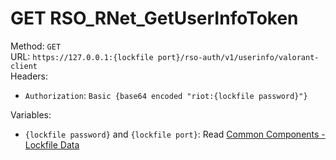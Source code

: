 <!-- This file is automatically generated! Do not edit it directly! See https://github.com/techchrism/valorant-api-docs/blob/trunk/contributing.md for more information. -->

# GET RSO_RNet_GetUserInfoToken

Method: `GET`  
URL: `https://127.0.0.1:{lockfile port}/rso-auth/v1/userinfo/valorant-client`  
Headers:
 - `Authorization`: `Basic {base64 encoded "riot:{lockfile password}"}`

Variables:
 - `{lockfile password}` and `{lockfile port}`: Read [Common Components - Lockfile Data](../common-components.md#lockfile-data)

